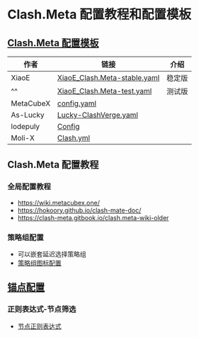 # Clash.Meta 配置教程和配置模板

## [Clash.Meta 配置模板](https://github.com/LaolunsiG/XiaoE_PCR/tree/main/Config_File/Clash.Meta/Config)

| 作者        | 链接                                                                                                                                                               | 介绍  |
| --------- | ---------------------------------------------------------------------------------------------------------------------------------------------------------------- | --- |
| XiaoE     | [XiaoE_Clash.Meta-stable.yaml](https://raw.githubusercontent.com/LaolunsiG/XiaoE_PCR/refs/heads/main/Config_File/Clash.Meta/Config/XiaoE_Clash.Meta-stable.yaml) | 稳定版 |
| ^^        | [XiaoE_Clash.Meta-test.yaml](https://raw.githubusercontent.com/LaolunsiG/XiaoE_PCR/refs/heads/main/Config_File/Clash.Meta/Config/XiaoE_Clash.Meta-test.yaml)     | 测试版 |
| MetaCubeX | [config.yaml](https://github.com/MetaCubeX/mihomo/blob/Meta/docs/config.yaml)                                                                                    |     |
| As-Lucky  | [Lucky-ClashVerge.yaml](https://raw.githubusercontent.com/As-Lucky/Lucky/main/Lucky-ClashVerge.yaml)                                                             |     |
| lodepuly  | [Config](https://gitlab.com/lodepuly/vpn_tool/-/tree/master/Tool/Clash/Config)                                                                                   |     |
| Moli-X    | [Clash.yml](https://github.com/Moli-X/Resources/raw/main/Clash/Clash.yml)                                                                                        |     |

## Clash.Meta 配置教程
### 全局配置教程
- https://wiki.metacubex.one/
- https://hokoory.github.io/clash-mate-doc/
- https://clash-meta.gitbook.io/clash.meta-wiki-older

### 策略组配置
- 可以嵌套延迟选择策略组
- [策略组图标配置](https://github.com/LaolunsiG/XiaoE_PCR/blob/main/Config_File/Clash.Meta/%E4%BB%A3%E7%90%86%E7%BB%84%E5%9B%BE%E6%A0%87%E9%85%8D%E7%BD%AE.md)

## [锚点配置](https://github.com/LaolunsiG/XiaoE_PCR/blob/main/Config_File/Clash.Meta/%E9%94%9A%E7%82%B9%E9%85%8D%E7%BD%AE.md)

### 正则表达式-节点筛选
- [节点正则表达式](https://github.com/LaolunsiG/XiaoE_PCR/blob/main/Config_File/%E8%8A%82%E7%82%B9%E7%9A%84%E6%AD%A3%E5%88%99%E8%A1%A8%E8%BE%BE%E5%BC%8F.md)
